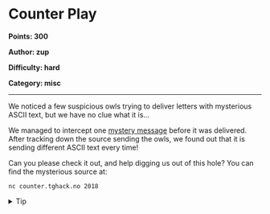 # Counter Play
**Points: 300**

**Author: zup**

**Difficulty: hard**

**Category: misc**

---

We noticed a few suspicious owls trying to deliver letters with
mysterious ASCII text, but we have no clue what it is...

We managed to intercept one [mystery message](uploads/intercepted_message.txt) before it was delivered. 
After tracking down the source sending the owls, we found out that it is sending different ASCII text
every time!

Can you please check it out, and help digging us out of 
this hole? You can find the mysterious source at:

`nc counter.tghack.no 2018`

<details><summary>Tip</summary>

- This is not a typical crypto challenge, but rather finding hidden data somewhere.
- The owls have nothing to do with the challenge, but are here to make things more magical.
- Creating statistics by using the service multiple times, is a tip that will help you on your way!
</details>
